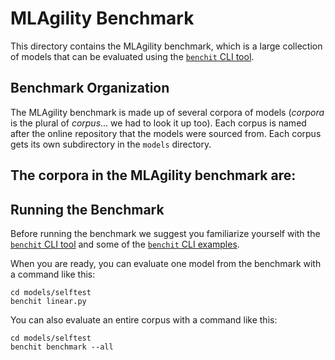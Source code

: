 # MLAgility Benchmark

This directory contains the MLAgility benchmark, which is a large collection of models that can be evaluated using the [`benchit` CLI tool](https://github.com/groq/mlagility/blob/main/docs/benchit_user_guide.md).

## Benchmark Organization

The MLAgility benchmark is made up of several corpora of models (_corpora_ is the plural of _corpus_... we had to look it up too). Each corpus is named after the online repository that the models were sourced from. Each corpus gets its own subdirectory in the `models` directory. 

The corpora in the MLAgility benchmark are:
- 

## Running the Benchmark

Before running the benchmark we suggest you familiarize yourself with the [`benchit` CLI tool](https://github.com/groq/mlagility/blob/main/docs/benchit_user_guide.md) and some of the [`benchit` CLI examples](https://github.com/groq/mlagility/tree/main/examples/cli).

When you are ready, you can evaluate one model from the benchmark with a command like this:

```
cd models/selftest
benchit linear.py
```

You can also evaluate an entire corpus with a command like this:
```
cd models/selftest
benchit benchmark --all
```